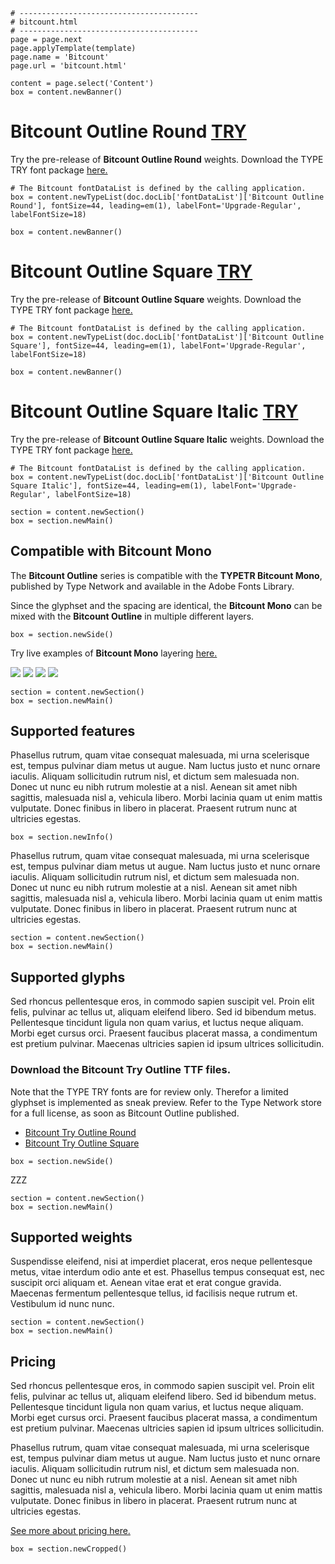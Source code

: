 ~~~
# ----------------------------------------
# bitcount.html
# ----------------------------------------
page = page.next
page.applyTemplate(template)  
page.name = 'Bitcount'
page.url = 'bitcount.html'

content = page.select('Content')
box = content.newBanner()
~~~
# Bitcount Outline Round [TRY](downloads/Bitcount_Try_Outline-Round.zip)

Try the pre-release of **Bitcount Outline Round** weights. Download the TYPE TRY font package [here.](downloads/Bitcount_Try_Outline-Round.zip)
~~~
# The Bitcount fontDataList is defined by the calling application.
box = content.newTypeList(doc.docLib['fontDataList']['Bitcount Outline Round'], fontSize=44, leading=em(1), labelFont='Upgrade-Regular', labelFontSize=18)

box = content.newBanner()
~~~

# Bitcount Outline Square [TRY](downloads/Bitcount_Try_Outline-Square.zip)

Try the pre-release of **Bitcount Outline Square** weights. Download the TYPE TRY font package [here.](downloads/Bitcount_Try_Outline-Square.zip)
~~~
# The Bitcount fontDataList is defined by the calling application.
box = content.newTypeList(doc.docLib['fontDataList']['Bitcount Outline Square'], fontSize=44, leading=em(1), labelFont='Upgrade-Regular', labelFontSize=18)

box = content.newBanner()
~~~

# Bitcount Outline Square Italic [TRY](downloads/Bitcount_Try_Outline-Square_Italic.zip)

Try the pre-release of **Bitcount Outline Square Italic** weights. Download the TYPE TRY font package [here.](downloads/Bitcount_Try_Outline-Square_Italic.zip)
~~~
# The Bitcount fontDataList is defined by the calling application.
box = content.newTypeList(doc.docLib['fontDataList']['Bitcount Outline Square Italic'], fontSize=44, leading=em(1), labelFont='Upgrade-Regular', labelFontSize=18)

~~~

~~~
section = content.newSection()
box = section.newMain()
~~~
## Compatible with Bitcount Mono

The **Bitcount Outline** series is compatible with the **TYPETR Bitcount Mono**, published by Type Network and available in the Adobe Fonts Library. 

Since the glyphset and the spacing are identical, the **Bitcount Mono** can be mixed with the **Bitcount Outline** in multiple different layers. 

~~~
box = section.newSide()
~~~

Try live examples of **Bitcount Mono** layering <a href="https://bitcount.typenetwork.com" target="external">here.</a>

![](images/bitcountHome.png)
![](images/bitcountLayers1.png)
![](images/bitcountLayers2.png)
![](images/bitcountLayers4.png)

~~~
section = content.newSection()
box = section.newMain()
~~~
## Supported features

Phasellus rutrum, quam vitae consequat malesuada, mi urna scelerisque est, tempus pulvinar diam metus ut augue. Nam luctus justo et nunc ornare iaculis. Aliquam sollicitudin rutrum nisl, et dictum sem malesuada non. Donec ut nunc eu nibh rutrum molestie at a nisl. Aenean sit amet nibh sagittis, malesuada nisl a, vehicula libero. Morbi lacinia quam ut enim mattis vulputate. Donec finibus in libero in placerat. Praesent rutrum nunc at ultricies egestas.

~~~
box = section.newInfo()
~~~

Phasellus rutrum, quam vitae consequat malesuada, mi urna scelerisque est, tempus pulvinar diam metus ut augue. Nam luctus justo et nunc ornare iaculis. Aliquam sollicitudin rutrum nisl, et dictum sem malesuada non. Donec ut nunc eu nibh rutrum molestie at a nisl. Aenean sit amet nibh sagittis, malesuada nisl a, vehicula libero. Morbi lacinia quam ut enim mattis vulputate. Donec finibus in libero in placerat. Praesent rutrum nunc at ultricies egestas.

~~~
section = content.newSection()
box = section.newMain()
~~~
## Supported glyphs

Sed rhoncus pellentesque eros, in commodo sapien suscipit vel. Proin elit felis, pulvinar ac tellus ut, aliquam eleifend libero. Sed id bibendum metus. Pellentesque tincidunt ligula non quam varius, et luctus neque aliquam. Morbi eget cursus orci. Praesent faucibus placerat massa, a condimentum est pretium pulvinar. Maecenas ultricies sapien id ipsum ultrices sollicitudin. 

### Download the Bitcount Try Outline TTF files.

Note that the TYPE TRY fonts are for review only. Therefor a limited glyphset is implemented as sneak preview. Refer to the Type Network store for a full license, as soon as Bitcount Outline published.

* [Bitcount Try Outline Round](downloads/Bitcount_Try_Outline_Round.zip)
* [Bitcount Try Outline Square](downloads/Bitcount_Try_Outline_Square.zip)

~~~
box = section.newSide()
~~~

ZZZ

~~~
section = content.newSection()
box = section.newMain()
~~~
## Supported weights

Suspendisse eleifend, nisi at imperdiet placerat, eros neque pellentesque metus, vitae interdum odio ante et est. Phasellus tempus consequat est, nec suscipit orci aliquam et. Aenean vitae erat et erat congue gravida. Maecenas fermentum pellentesque tellus, id facilisis neque rutrum et. Vestibulum id nunc nunc.

~~~
section = content.newSection()
box = section.newMain()
~~~
## Pricing

Sed rhoncus pellentesque eros, in commodo sapien suscipit vel. Proin elit felis, pulvinar ac tellus ut, aliquam eleifend libero. Sed id bibendum metus. Pellentesque tincidunt ligula non quam varius, et luctus neque aliquam. Morbi eget cursus orci. Praesent faucibus placerat massa, a condimentum est pretium pulvinar. Maecenas ultricies sapien id ipsum ultrices sollicitudin. 

Phasellus rutrum, quam vitae consequat malesuada, mi urna scelerisque est, tempus pulvinar diam metus ut augue. Nam luctus justo et nunc ornare iaculis. Aliquam sollicitudin rutrum nisl, et dictum sem malesuada non. Donec ut nunc eu nibh rutrum molestie at a nisl. Aenean sit amet nibh sagittis, malesuada nisl a, vehicula libero. Morbi lacinia quam ut enim mattis vulputate. Donec finibus in libero in placerat. Praesent rutrum nunc at ultricies egestas.

[See more about pricing here.](pricing.html)

~~~
box = section.newCropped()
~~~



